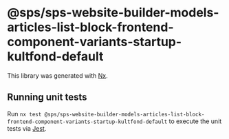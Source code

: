 # @sps/sps-website-builder-models-articles-list-block-frontend-component-variants-startup-kultfond-default

This library was generated with [Nx](https://nx.dev).

## Running unit tests

Run `nx test @sps/sps-website-builder-models-articles-list-block-frontend-component-variants-startup-kultfond-default` to execute the unit tests via [Jest](https://jestjs.io).
